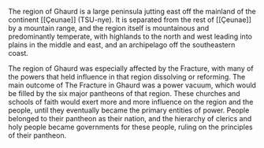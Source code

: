 The region of Ghaurd is a large peninsula jutting east off the mainland of the continent [[Çeunae]] (TSU-nye). It is separated from the rest of [[Çeunae]] by a mountain range, and the region itself is mountainous and predominantly temperate, with highlands to the north and west leading into plains in the middle and east, and an archipelago off the southeastern coast.

The region of Ghaurd was especially affected by the Fracture, with many of the powers that held influence in that region dissolving or reforming. The main outcome of The Fracture in Ghaurd was a power vacuum, which would be filled by the six major pantheons of that region. These churches and schools of faith would exert more and more influence on the region and the people, until they eventually became the primary entities of power. People belonged to their pantheon as their nation, and the hierarchy of clerics and holy people became governments for these people, ruling on the principles of their pantheon.